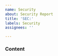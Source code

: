```yaml
---
name: Security
about: Security Report
title: 'SEC:'
labels: Security
assignees: ''

---
```


### Content

